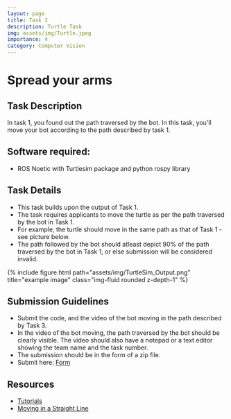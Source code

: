 ```yaml
---
layout: page
title: Task 3
description: Turtle Task
img: assets/img/Turtle.jpeg
importance: 4
category: Computer Vision
---
```


# Spread your arms

## Task Description

In task 1, you found out the path traversed by the bot. In this task, you'll move your bot according to the path described by task 1.

## Software required:

- ROS Noetic with Turtlesim package and python rospy library

## Task Details

- This task builds upon the output of Task 1.
- The task requires applicants to move the turtle as per the path traversed by the bot in Task 1.
- For example, the turtle should move in the same path as that of Task 1 - see picture below.
- The path followed by the bot should atleast depict 90% of the path traversed by the bot in Task 1, or else submission will be considered invalid.

{% include figure.html path="assets/img/TurtleSim_Output.png" title="example image" class="img-fluid rounded z-depth-1" %}

## Submission Guidelines

- Submit the code, and the video of the bot moving in the path described by Task 3.
- In the video of the bot moving, the path traversed by the bot should be clearly visible. The video should also have a notepad or a text editor showing the team name and the task number.
- The submission should be in the form of a zip file.
- Submit here: [Form](https://forms.gle/PNcfMAQsnenD5yev6)

## Resources

- [Tutorials](http://wiki.ros.org/turtlesim/Tutorials)
- [Moving in a Straight Line](http://wiki.ros.org/turtlesim/Tutorials/Moving%20in%20a%20Straight%20Line)
